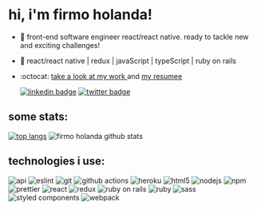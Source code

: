 # hi, i'm firmo holanda!

- 🐛  front-end software engineer react/react native. ready to tackle new and exciting challenges!
- 📡  react/react native | redux | javaScript | typeScript | ruby on rails
- :octocat: <a href="https://firmoholanda.github.io/"> take a look at my work </a> and <a href="https://www.linkedin.com/in/firmoholanda/"> my resumee </a>

  [![linkedin badge](https://img.shields.io/badge/-firmoholanda-blue?style=flat-square&logo=Linkedin&logoColor=white&link=https://www.linkedin.com/in/firmoholanda)](https://www.linkedin.com/in/firmoholanda/)
  [![twitter badge](https://img.shields.io/badge/-@firmoholanda_-1ca0f1?style=flat-square&labelColor=1ca0f1&logo=twitter&logoColor=white&link=https://twitter.com/firmoholanda)](https://twitter.com/firmoholanda)


## some stats:
  
  [![top langs](https://github-readme-stats.vercel.app/api/top-langs/?username=firmoholanda&layout=compact)](https://github.com/firmoholanda/github-readme-stats)
  ![firmo holanda github stats](https://github-readme-stats.vercel.app/api?username=firmoholanda&show_icons=true)
  

## technologies i use:

  ![api](https://img.shields.io/badge/-api-F7B93E?style=flat-square&logo=api&logoColor=white)
  ![eslint](https://img.shields.io/badge/-eslint-43853d?style=flat-square&logo=eslint&logoColor=white)
  ![git](https://img.shields.io/badge/-git-F05032?style=flat-square&logo=git&logoColor=white)
  ![github actions](https://img.shields.io/badge/-github_actions-2088FF?style=flat-square&logo=github-actions&logoColor=white)
  ![heroku](https://img.shields.io/badge/-heroku-430098?style=flat-square&logo=heroku&logoColor=white)
  ![html5](https://img.shields.io/badge/-html5-E34F26?style=flat-square&logo=html5&logoColor=white)
  ![nodejs](https://img.shields.io/badge/-nodejs-43853d?style=flat-square&logo=Node.js&logoColor=white)
  ![npm](https://img.shields.io/badge/-npm-CB3837?style=flat-square&logo=npm&logoColor=white)
  ![prettier](https://img.shields.io/badge/-prettier-F7B93E?style=flat-square&logo=prettier&logoColor=white)
  ![react](https://img.shields.io/badge/-react-8DD6F9?style=flat-square&logo=react&logoColor=white)
  ![redux](https://img.shields.io/badge/-redux-764ABC?style=flat-square&logo=redux&logoColor=white)
  ![ruby on rails](https://img.shields.io/badge/-rails-45b8d8?style=flat-square&logo=ruby&logoColor=white)
  ![ruby](https://img.shields.io/badge/-ruby-430098?style=flat-square&logo=ruby&logoColor=white)
  ![sass](https://img.shields.io/badge/-sass-CC6699?style=flat-square&logo=sass&logoColor=white)
  ![styled components](https://img.shields.io/badge/-styled_components-db7092?style=flat-square&logo=styled-components&logoColor=white)
  ![webpack](https://img.shields.io/badge/-webpack-8DD6F9?style=flat-square&logo=webpack&logoColor=white)
